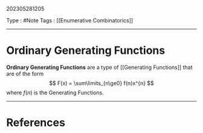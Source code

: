 202305281205

Type : #Note
Tags : [[Enumerative Combinatorics]]

---
# Ordinary Generating Functions
**Ordinary Generating Functions** are a type of [[Generating Functions]] that are of the form 
$$
F(x) = \sum\limits_{n\ge0} f(n)x^{n}
$$
where $f(n)$ is the Generating Functions.


---
# References
